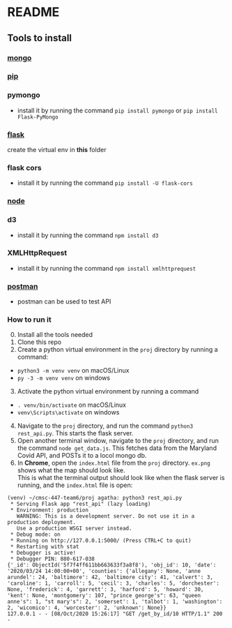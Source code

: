 # README
## Tools to install
### [mongo](https://www.mongodb.com/try/download/community)  
### [pip](https://pip.pypa.io/en/stable/installing/)  
### pymongo
- install it by running the command ```pip install pymongo``` or ```pip install Flask-PyMongo```   
### [flask](https://flask.palletsprojects.com/en/1.1.x/installation/)  
create the virtual env in **this** folder
### flask cors
- install it by running the command ```pip install -U flask-cors```
### [node](https://www.npmjs.com/get-npm) 
### d3
- install it by running the command ```npm install d3```
### XMLHttpRequest  
 - install it by running the command ```npm install xmlhttprequest```
### [postman](https://www.postman.com/downloads/)  
- postman can be used to test API
### How to run it
0. Install all the tools needed
1. Clone this repo
2. Create a python virtual environment in the `proj` directory by running a command:
 - `python3 -m venv venv` on macOS/Linux  
 - `py -3 -m venv venv` on windows
3. Activate the python virtual environment by running a command 
 - `. venv/bin/activate` on macOS/Linux   
 - `venv\Scripts\activate` on windows
4. Navigate to the `proj` directory, and run the command `python3 rest_api.py`. This starts the flask server.
5. Open another terminal window, navigate to the `proj` directory, and run the command `node get_data.js`. This fetches data from the Maryland Covid API, and POSTs it to a locol mongo db.
6. In **Chrome**, open the `index.html` file from the `proj` directory. `ex.png` shows what the map should look like.  
This is what the terminal output should look like when the flask server is running, and the `index.html` file is open:  

```
(venv) ~/cmsc-447-team6/proj agatha: python3 rest_api.py 
 * Serving Flask app "rest_api" (lazy loading)
 * Environment: production
   WARNING: This is a development server. Do not use it in a production deployment.
   Use a production WSGI server instead.
 * Debug mode: on
 * Running on http://127.0.0.1:5000/ (Press CTRL+C to quit)
 * Restarting with stat
 * Debugger is active!
 * Debugger PIN: 880-617-038
{'_id': ObjectId('5f7f4ff611bb663633f3a8f8'), 'obj_id': 10, 'date': '2020/03/24 14:00:00+00', 'counties': {'allegany': None, 'anne arundel': 24, 'baltimore': 42, 'baltimore city': 41, 'calvert': 3, 'caroline': 1, 'carroll': 5, 'cecil': 3, 'charles': 5, 'dorchester': None, 'frederick': 4, 'garrett': 3, 'harford': 5, 'howard': 30, 'kent': None, 'montgomery': 107, "prince george's": 63, "queen anne's": 1, "st mary's": 2, 'somerset': 1, 'talbot': 1, 'washington': 2, 'wicomico': 4, 'worcester': 2, 'unknown': None}}
127.0.0.1 - - [08/Oct/2020 15:26:17] "GET /get_by_id/10 HTTP/1.1" 200 -
```
